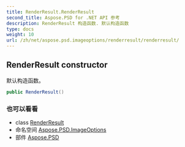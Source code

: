 ```yaml
---
title: RenderResult.RenderResult
second_title: Aspose.PSD for .NET API 参考
description: RenderResult 构造函数. 默认构造函数
type: docs
weight: 10
url: /zh/net/aspose.psd.imageoptions/renderresult/renderresult/
---
```

## RenderResult constructor

默认构造函数。

```csharp
public RenderResult()
```

### 也可以看看

* class [RenderResult](../)
* 命名空间 [Aspose.PSD.ImageOptions](../../renderresult/)
* 部件 [Aspose.PSD](../../../)


